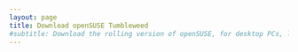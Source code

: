 ```yaml
---
layout: page
title: Download openSUSE Tumbleweed
#subtitle: Download the rolling version of openSUSE, for desktop PCs, laptops, and servers. 
---
```

